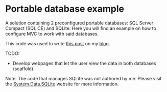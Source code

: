 Portable database example
=======================

A solution containing 2 preconfigured portable databases: SQL Server Compact (SQL CE) and SQLite.
Here you will find an example on how to configure MVC to work with said databases.

This code was used to write [this post](http://codedwell.wordpress.com/2013/08/18/sql-server-compact-vs-sqlite/) 
on my [blog](http://codedwell.wordpress.com/2013/08/18/sql-server-compact-vs-sqlite/).

TODO:
 - Develop webpages that let the user view the data in both databases (scaffold).

Note:
The code that manages SQLite was not authored by me. Please visit the [System.Data.SQLite](http://system.data.sqlite.org/) website for more information. 
